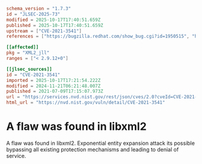 ```toml
schema_version = "1.7.3"
id = "JLSEC-2025-73"
modified = 2025-10-17T17:40:51.659Z
published = 2025-10-17T17:40:51.659Z
upstream = ["CVE-2021-3541"]
references = ["https://bugzilla.redhat.com/show_bug.cgi?id=1950515", "https://security.netapp.com/advisory/ntap-20210805-0007/", "https://www.oracle.com/security-alerts/cpujan2022.html", "https://bugzilla.redhat.com/show_bug.cgi?id=1950515", "https://security.netapp.com/advisory/ntap-20210805-0007/", "https://www.oracle.com/security-alerts/cpujan2022.html"]

[[affected]]
pkg = "XML2_jll"
ranges = ["< 2.9.12+0"]

[[jlsec_sources]]
id = "CVE-2021-3541"
imported = 2025-10-17T17:21:54.222Z
modified = 2024-11-21T06:21:48.007Z
published = 2021-07-09T17:15:07.973Z
url = "https://services.nvd.nist.gov/rest/json/cves/2.0?cveId=CVE-2021-3541"
html_url = "https://nvd.nist.gov/vuln/detail/CVE-2021-3541"
```

# A flaw was found in libxml2

A flaw was found in libxml2. Exponential entity expansion attack its possible bypassing all existing protection mechanisms and leading to denial of service.

